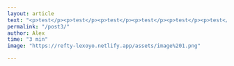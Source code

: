 ```yaml
---
layout: article
text: "<p>test</p><p>test</p><p>test</p><p>test</p><p>test</p><p>test</p><p>test</p><p>test</p><p>test</p><p>test</p><p>test</p><p>test</p><p>test</p><p>test</p><p>test</p><p></p>"
permalink: "/post3/"
author: Alex
time: "3 min"
image: "https://refty-lexoyo.netlify.app/assets/image%201.png"

---
```

